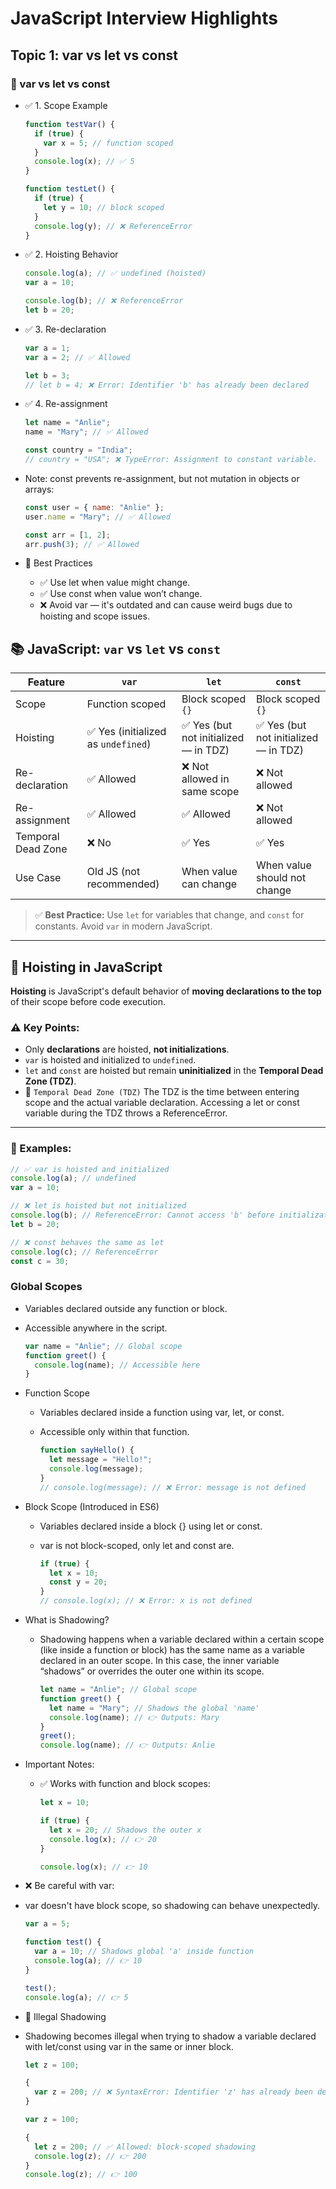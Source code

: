 # JavaScript Interview Highlights

## Topic 1: var vs let vs const

### 🔄 var vs let vs const

- ✅ 1. Scope Example

  ```js
  function testVar() {
    if (true) {
      var x = 5; // function scoped
    }
    console.log(x); // ✅ 5
  }

  function testLet() {
    if (true) {
      let y = 10; // block scoped
    }
    console.log(y); // ❌ ReferenceError
  }
  ```

- ✅ 2. Hoisting Behavior

  ```js
  console.log(a); // ✅ undefined (hoisted)
  var a = 10;

  console.log(b); // ❌ ReferenceError
  let b = 20;
  ```

- ✅ 3. Re-declaration

  ```js
  var a = 1;
  var a = 2; // ✅ Allowed

  let b = 3;
  // let b = 4; ❌ Error: Identifier 'b' has already been declared
  ```

- ✅ 4. Re-assignment

  ```js
  let name = "Anlie";
  name = "Mary"; // ✅ Allowed

  const country = "India";
  // country = "USA"; ❌ TypeError: Assignment to constant variable.
  ```

- Note: const prevents re-assignment, but not mutation in objects or arrays:

  ```js
  const user = { name: "Anlie" };
  user.name = "Mary"; // ✅ Allowed

  const arr = [1, 2];
  arr.push(3); // ✅ Allowed
  ```

- 🧠 Best Practices

  - ✅ Use let when value might change.
  - ✅ Use const when value won’t change.
  - ❌ Avoid var — it's outdated and can cause weird bugs due to hoisting and scope issues.

## 📚 JavaScript: `var` vs `let` vs `const`

| Feature            | `var`                               | `let`                                 | `const`                               |
| ------------------ | ----------------------------------- | ------------------------------------- | ------------------------------------- |
| Scope              | Function scoped                     | Block scoped `{}`                     | Block scoped `{}`                     |
| Hoisting           | ✅ Yes (initialized as `undefined`) | ✅ Yes (but not initialized — in TDZ) | ✅ Yes (but not initialized — in TDZ) |
| Re-declaration     | ✅ Allowed                          | ❌ Not allowed in same scope          | ❌ Not allowed                        |
| Re-assignment      | ✅ Allowed                          | ✅ Allowed                            | ❌ Not allowed                        |
| Temporal Dead Zone | ❌ No                               | ✅ Yes                                | ✅ Yes                                |
| Use Case           | Old JS (not recommended)            | When value can change                 | When value should not change          |

> ✅ **Best Practice:** Use `let` for variables that change, and `const` for constants. Avoid `var` in modern JavaScript.

---

## 🔁 Hoisting in JavaScript

**Hoisting** is JavaScript's default behavior of **moving declarations to the top** of their scope before code execution.

### ⚠️ Key Points:

- Only **declarations** are hoisted, **not initializations**.
- `var` is hoisted and initialized to `undefined`.
- `let` and `const` are hoisted but remain **uninitialized** in the **Temporal Dead Zone (TDZ)**.
- 🧠 `Temporal Dead Zone (TDZ)`
  The TDZ is the time between entering scope and the actual variable declaration.
  Accessing a let or const variable during the TDZ throws a ReferenceError.

---

### 🧪 Examples:

```js
// ✅ var is hoisted and initialized
console.log(a); // undefined
var a = 10;

// ❌ let is hoisted but not initialized
console.log(b); // ReferenceError: Cannot access 'b' before initialization
let b = 20;

// ❌ const behaves the same as let
console.log(c); // ReferenceError
const c = 30;
```

### Global Scopes

- Variables declared outside any function or block.
- Accessible anywhere in the script.

  ```js
  var name = "Anlie"; // Global scope
  function greet() {
    console.log(name); // Accessible here
  }
  ```

- Function Scope

  - Variables declared inside a function using var, let, or const.
  - Accessible only within that function.

    ```js
    function sayHello() {
      let message = "Hello!";
      console.log(message);
    }
    // console.log(message); // ❌ Error: message is not defined
    ```

- Block Scope (Introduced in ES6)

  - Variables declared inside a block {} using let or const.
  - var is not block-scoped, only let and const are.

    ```js
    if (true) {
      let x = 10;
      const y = 20;
    }
    // console.log(x); // ❌ Error: x is not defined
    ```

- What is Shadowing?

  - Shadowing happens when a variable declared within a certain scope (like inside a function or block) has the same name as a variable declared in an outer scope.
    In this case, the inner variable “shadows” or overrides the outer one within its scope.

    ```js
    let name = "Anlie"; // Global scope
    function greet() {
      let name = "Mary"; // Shadows the global 'name'
      console.log(name); // 👉 Outputs: Mary
    }
    greet();
    console.log(name); // 👉 Outputs: Anlie
    ```

- Important Notes:

  - ✅ Works with function and block scopes:

    ```js
    let x = 10;

    if (true) {
      let x = 20; // Shadows the outer x
      console.log(x); // 👉 20
    }

    console.log(x); // 👉 10
    ```

- ❌ Be careful with var:

- var doesn't have block scope, so shadowing can behave unexpectedly.

  ```js
  var a = 5;

  function test() {
    var a = 10; // Shadows global 'a' inside function
    console.log(a); // 👉 10
  }

  test();
  console.log(a); // 👉 5
  ```

- 🚫 Illegal Shadowing

- Shadowing becomes illegal when trying to shadow a variable declared with let/const using var in the same or inner block.

  ```js
  let z = 100;

  {
    var z = 200; // ❌ SyntaxError: Identifier 'z' has already been declared
  }
  ```

  ```js
  var z = 100;

  {
    let z = 200; // ✅ Allowed: block-scoped shadowing
    console.log(z); // 👉 200
  }
  console.log(z); // 👉 100
  ```
